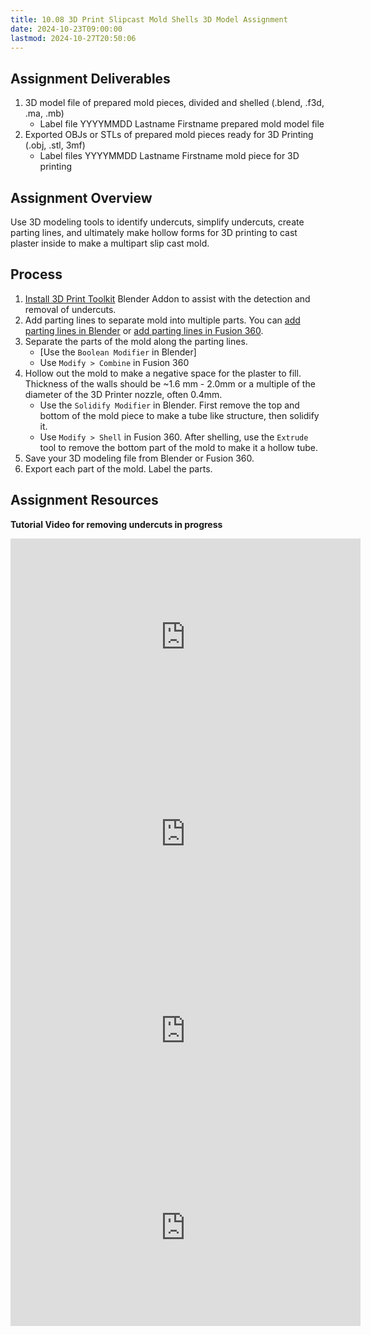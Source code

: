```yaml
---
title: 10.08 3D Print Slipcast Mold Shells 3D Model Assignment
date: 2024-10-23T09:00:00
lastmod: 2024-10-27T20:50:06
---
```


## Assignment Deliverables

1. 3D model file of prepared mold pieces, divided and shelled (.blend, .f3d, .ma, .mb)
   - Label file YYYYMMDD Lastname Firstname prepared mold model file
2. Exported OBJs or STLs of prepared mold pieces ready for 3D Printing (.obj, .stl, 3mf)
   - Label files YYYYMMDD Lastname Firstname mold piece for 3D printing

## Assignment Overview

Use 3D modeling tools to identify undercuts, simplify undercuts, create parting lines, and ultimately make hollow forms for 3D printing to cast plaster inside to make a multipart slip cast mold.

## Process

1. [Install 3D Print Toolkit](../../../../3d-modeling/blender/3d-print-toolbox-addon-blender.md) Blender Addon to assist with the detection and removal of undercuts.
2. Add parting lines to separate mold into multiple parts. You can [add parting lines in Blender](./10-04-add-mold-parting-lines-blender.md) or [add parting lines in Fusion 360](./10-06-add-mold-parting-lines-fusion-360.md).
3. Separate the parts of the mold along the parting lines.
   - [Use the `Boolean Modifier` in Blender]
   - Use `Modify > Combine` in Fusion 360
4. Hollow out the mold to make a negative space for the plaster to fill. Thickness of the walls should be ~1.6 mm - 2.0mm or a multiple of the diameter of the 3D Printer nozzle, often 0.4mm.
   - Use the `Solidify Modifier` in Blender. First remove the top and bottom of the mold piece to make a tube like structure, then solidify it.
   - Use `Modify > Shell` in Fusion 360. After shelling, use the `Extrude` tool to remove the bottom part of the mold to make it a hollow tube.
5. Save your 3D modeling file from Blender or Fusion 360.
6. Export each part of the mold. Label the parts.

## Assignment Resources

**Tutorial Video for removing undercuts in progress**

<div class="video-grid">

<div class="iframe-16-9-container">
<iframe class="youTubeIframe" width="560" height="315" src="https://www.youtube.com/embed/jZhWRZBb05c" title="YouTube video player" frameborder="0" allow="accelerometer; autoplay; clipboard-write; encrypted-media; gyroscope; picture-in-picture; web-share" allowfullscreen></iframe>
</div>

<div class="iframe-16-9-container">
<iframe class="youTubeIframe" width="560" height="315" src="https://www.youtube.com/embed/GHersJCQUVc" title="YouTube video player" frameborder="0" allow="accelerometer; autoplay; clipboard-write; encrypted-media; gyroscope; picture-in-picture; web-share" allowfullscreen></iframe>
</div>

<div class="iframe-16-9-container">
<iframe class="youTubeIframe" width="560" height="315" src="https://www.youtube.com/embed/9s7woWfZ84U?rel=0" title="YouTube video player" frameborder="0" allow="accelerometer; autoplay; clipboard-write; encrypted-media; gyroscope; picture-in-picture; web-share" allowfullscreen></iframe>
</div>

<div class="iframe-16-9-container">
<iframe class="youTubeIframe" width="560" height="315" src="https://www.youtube.com/embed/f_WTsl64QR8?rel=0" title="YouTube video player" frameborder="0" allow="accelerometer; autoplay; clipboard-write; encrypted-media; gyroscope; picture-in-picture; web-share" allowfullscreen></iframe>
</div>
</div>

</div>
